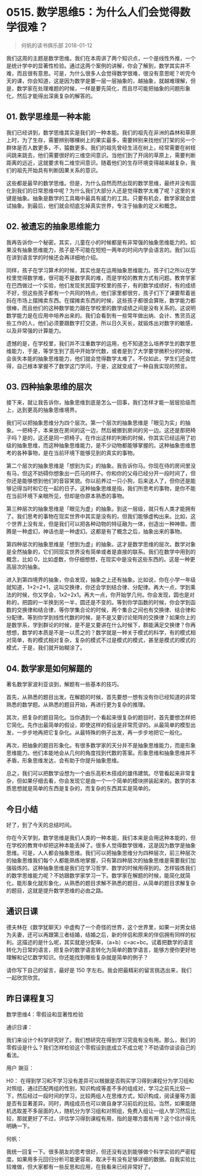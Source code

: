 # 0515. 数学思维5：为什么人们会觉得数学很难？
> 何帆的读书俱乐部
2018-01-12

我们这周的主题是数学思维。我们在本周讲了两个知识点，一个是线性外推，一个是统计学中的显著性检验。通过这两个案例的讲解，你会了解到，数学其实并不难，而且很有意思。可是，为什么很多人会觉得数学很难，很没有意思呢？听完今天的课，你会知道，这是因为数学是要一层一层抽象的，越抽象，就越难理解，但是，数学家在处理难题的时候，一样是要先简化，而且尽可能把抽象的问题形象化，然后才能得出深奥复杂的解答的。

## 01. 数学思维是一种本能

我们已经讲到，数学思维其实是我们的一种本能。我们的祖先在非洲的森林和草原上时，为了生存，需要辨别哪棵树上的果实最多，需要辨别来找他们打架的另一个群体是否人数更多，不，猿数更多。我们的祖先曾经生活在树上，经常需要在树枝间跳来跳去，他们需要很好的三维空间意识。当他们到了开阔的草原上，需要判断距离的远近，这就要求有二维空间意识。随着他们的生存环境变得越来越复杂，我们的祖先开始具有判断因果关系的意识。

这些都是最早的数学思维。但是，为什么自然而然出现的数学思维，最终并没有固化到我们的日常思维中呢？为什么我们大部分人还是觉得数学太难了呢？这里的关键是抽象。抽象是数学的工具箱中最具有威力的工具。只要有机会，数学家就会尝试抽象。到最后，他们就会彻底忘掉真实世界，专注于抽象的定义和概念。

## 02. 被遗忘的抽象思维能力

我再告诉你一个秘密。其实，儿童在小的时候都是有非常强的抽象思维能力的。如果没有抽象思维能力，孩子是不可能在短短一两年的时间内学会语言的。我们以后在讲到语言学的时候还会再详细地介绍。

同样，孩子在学习算术的时候，其实也是在运用抽象思维能力。孩子们之所以在学校里觉得数学难，很可能不是数学真的难，而是学校的教育方式有问题。教育学家在巴西做过一个实验，他们发现贫民窟学校里的孩子，有的数学成绩好，有的成绩不好，但这些孩子都有一个共同的特点，他们家里都很穷，孩子们下了课要帮着爸妈在市场上摆摊卖东西。在摆摊卖东西的时候，这些孩子都很会算账，数学能力都很棒，而且他们的这种数学能力跟在学校里的数学成绩之间是没有关系的。这说明数学能力是在应用中培养出来的。我们会看到有一些常年做出纳、会计、售货员这些工作的人，他们必须要跟数字打交道，所以日久天长，就锻炼出对数字的敏感，以及非常强的计算能力。

遗憾的是，在学校里，我们并不注重数学的运用，也不知道怎么培养学生的数学思维能力，于是，等学生到了高中开始学代数，或者是到了大学要学微积分的时候，会丧失本能的抽象思维能力，他们就会觉得数学太难了。不仅如此，学生们还会觉得，自己根本掌握不了数学这门学问，于是，这就变成了一种自我实现的预言。

## 03. 四种抽象思维的层次

接下来，就让我告诉你，抽象思维到底是怎么一回事，我们怎样才能一层层拾级而上，达到更高的抽象思维境界。

我们可以把抽象思维分为四个层次。第一个层次的抽象思维是「眼见为实」的抽象。一把椅子，本来放在房间的这一边，然后被挪到房间的另一边。这还是那把椅子吗？是的，这还是同一把椅子。在作出这样的判断的时候，你其实已经运用了初级的抽象思维，而这种抽象思维能力，是不少动物都能够掌握的。这种抽象思维思考的各种事物，是在当前环境下能够见到的真实的事物。

第二个层次的抽象思维是「想到为实」的抽象。我告诉你马。你现在待的房间里没有马，但这不妨碍你想象出一匹马的样子。你和你的父母已经分开一段时间了，但你还是能够想到他们的音容笑貌。你以前养过一只小狗，后来送人了，但你还是能够记得当时和它在一起的日子。这种抽象思维是指，我们所思考的事物，是你不能在当前环境下亲眼所见，但却是你原本熟悉的事物。

第三种层次的抽象思维是「眼见为虚」的抽象。到这一层级，就只有人类才能拥有了。我们思考的事物在现实世界中其实是没有的，但我们能够虚构出来。比如，这个世界上没有龙，但是我们可以把各种动物的特征融为一体，创造出一种神兽。图腾是一种虚幻，神话也是一种虚幻。这都是有了概念之后，抽象出来的事物。

第四种层次的抽象思维是「想到为虚」的抽象。这才是数学思维的层次。数学对象是全然抽象的，它们同现实世界没有简单或者是直接的联系。我们在数学中用到的概念，比如 0，比如虚数，你仔细想想，在现实中是没有这些东西的。这是一种更高层次的抽象。

进入到第四境界的抽象，你会发现，抽象之上还有抽象。比如说，你在小学一年级就知道，1+2=2+1，这叫交换律，你还会学到结合律、分配律。再大一点，学到乘法的时候，你又学会，1x2=2x1。再大一点，你开始学几何。你会发现，圆也是对称的，把圆的一半换到另一半，圆还是不变的。等到你学函数的时候，你会学到函数的交换律和结合律，等你学集合论的时候，两个集合之间也有交换律、结合律和分配律。等到你学到线性代数的时候，是不是又要讨论矩阵的交换律？如果你上的是数学系，学到群论的时候，是不是又要讲在什么时候下，群能满足交换律？你再想想，数学的本质是不是一以贯之的？数学就是一种关于模式的科学，有的模式相对简单，有的模式相对复杂，复杂的模式不过是模式的模式，甚至是模式的模式的模式，于是，我们就开始糊涂了。

## 04. 数学家是如何解题的

著名数学家波利亚谈到，解题有一些基本的技巧。

首先，从熟悉的题目出发。在解题的时候，首先要想一想有没有你已经知道的非常熟悉的数学题。从熟悉的题目开始，再进行更为复杂的推理。

其次，把复杂的题目简化。当你遇到一个看起来很复杂的题目时，首先要想怎样把它简化。先作出最简单的假设，即使这样的假设是非常荒谬的。从最简单的模型出发，一步步地再把它复杂化。从最特殊的例子出发，再一步步地把它一般化。

再次，把抽象的题目形象化。有很多数学家的天分并不是抽象思维能力，而是形象思维能力。他们本能地会从几何的角度找到代数的答案。形象思维和抽象思维并不矛盾，形象思维发达，会有助于你提升抽象思维。

总之，我们可以把数学设想为一个由乐高积木搭成的雄伟建筑。尽管看起来非常复杂，但如果仔细去看，你会发现它是由一个一个简单的模块拼装起来的。数学的本质思想就是简单的东西是复杂的，而复杂的东西其实是简单的。

## 今日小结

好了，到了今天的总结时间。

你在今天学到，数学思维是我们人类的一种本能，我们本来是会用这种本能的，但在学校的教育中却把这种本能丢掉了。很多人觉得数学很难，这是因为数学是抽象思维。可是，人人都会抽象思维。我们可以把抽象思维分为四种层次，前三种层次的抽象思维我们每个人都能熟练地掌握，只有第四种层次的抽象思维是需要我们加强锻炼的。这种抽象思维是我们在学习哲学、数学的时候用得到的。怎样锻炼我们的数学思维能力呢？不妨跟数学家学习一下。数学家在解题的时候，能简化就简化，能形象化就形象化，从熟悉的题目求解不熟悉的题目，从简单的题目求解复杂的题目，这就是提升数学思维的必由之路。

## 通识日课

德夫林在《数学犹聊天》中虚构了一个奇怪的世界，这个世界里，如果一对男女结为夫妻，还可以再跟第三者结婚，结婚之后，新的伴侣和原来的伴侣拥有同样的权利。这描述的是什么呢，其实就是分配率，（a+b）c=ac+bc。试着把数学的语言转化为日常的语言，把复杂的数学语言转化为简单的数学语言，能够方便你更好地理解和记忆数学知识。你还能找到哪些复杂就是简单的例子？

请你写下自己的留言，最好是 150 字左右。我会把最精彩的留言挑选出来，我们一起欣赏欣赏。

## 昨日课程复习

数学思维4：零假设和显著性检验

通识日课：

我们来设计个科学研究好了。我们想研究在得到学习究竟有没有用。那么，我们的零假设是什么？我们怎样检验这个零假设到底成立不成立呢？不妨请你谈谈自己的看法。

用户 豌豆：

H0： 在得到学习和不学习没有差异可以根据是否购买学习得到课程分为学习组和对照组，通过匹配两组的性别，知识构成等差不多的组成对，学习之前先比较一下，然后经过一段时间的学习，比较两组人在思维方式，知识构成，阅读量等方面是否有显著差异。同时，两组成员也可以做自身学习前后的比较。当然，如果能随机选取差不多层面的人，随机分为学习组和对照组，免费入组让一组人学习然后比较，那就更好了不过，评估学习得到课程有用，指的是哪方面有用？这个估计得先明确一下。

何帆：

我统一回复一下。很多朋友的思考很好，但还没有达到能够做个科学实验的严密程度。如果用多元回归分析可能更容易，取决于有没有足够详细的数据。自我实验比较难做，但大家都有一些反思和应用，在我看来已经非常好了。




